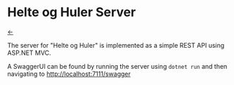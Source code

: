 # Helte og Huler Server

[<-](../readme.md)

The server for "Helte og Huler" is implemented as a simple REST API using ASP.NET MVC.

A SwaggerUI can be found by running the server using `dotnet run` and then navigating to [http://localhost:7111/swagger](http://localhost:7111/swagger)

